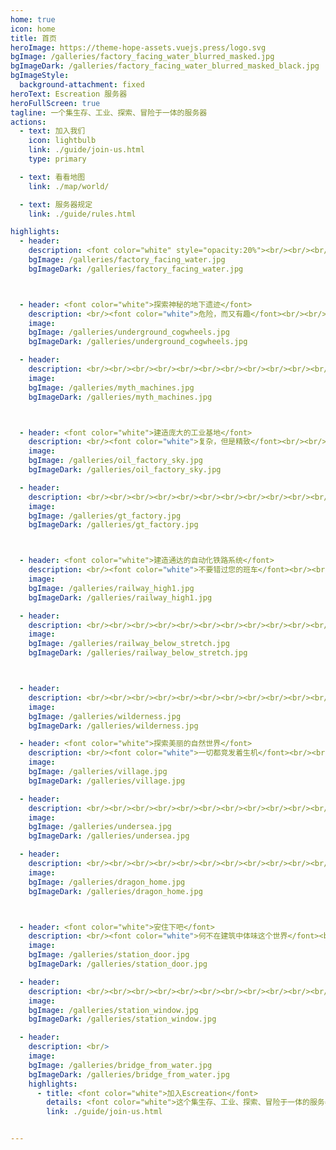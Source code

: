```yaml
---
home: true
icon: home
title: 首页
heroImage: https://theme-hope-assets.vuejs.press/logo.svg
bgImage: /galleries/factory_facing_water_blurred_masked.jpg
bgImageDark: /galleries/factory_facing_water_blurred_masked_black.jpg
bgImageStyle:
  background-attachment: fixed
heroText: Escreation 服务器
heroFullScreen: true
tagline: 一个集生存、工业、探索、冒险于一体的服务器
actions:
  - text: 加入我们
    icon: lightbulb
    link: ./guide/join-us.html
    type: primary

  - text: 看看地图
    link: ./map/world/

  - text: 服务器规定
    link: ./guide/rules.html

highlights:
  - header:  
    description: <font color="white" style="opacity:20%"><br/><br/><br/><br/><br/><br/><br/>*以下展示的所有图片均为服务器内截图</font>
    bgImage: /galleries/factory_facing_water.jpg
    bgImageDark: /galleries/factory_facing_water.jpg



  - header: <font color="white">探索神秘的地下遗迹</font>
    description: <br/><font color="white">危险，而又有趣</font><br/><br/><br/><br/><br/><br/><br/><br/><br/><br/><br/>
    image: 
    bgImage: /galleries/underground_cogwheels.jpg
    bgImageDark: /galleries/underground_cogwheels.jpg

  - header: 
    description: <br/><br/><br/><br/><br/><br/><br/><br/><br/><br/><br/><br/>
    image: 
    bgImage: /galleries/myth_machines.jpg
    bgImageDark: /galleries/myth_machines.jpg



  - header: <font color="white">建造庞大的工业基地</font>
    description: <br/><font color="white">复杂，但是精致</font><br/><br/><br/><br/><br/><br/><br/><br/><br/><br/><br/>
    image: 
    bgImage: /galleries/oil_factory_sky.jpg
    bgImageDark: /galleries/oil_factory_sky.jpg

  - header: 
    description: <br/><br/><br/><br/><br/><br/><br/><br/><br/><br/><br/><br/>
    image: 
    bgImage: /galleries/gt_factory.jpg
    bgImageDark: /galleries/gt_factory.jpg



  - header: <font color="white">建造通达的自动化铁路系统</font>
    description: <br/><font color="white">不要错过您的班车</font><br/><br/><br/><br/><br/><br/><br/><br/><br/><br/><br/>
    image: 
    bgImage: /galleries/railway_high1.jpg
    bgImageDark: /galleries/railway_high1.jpg

  - header: 
    description: <br/><br/><br/><br/><br/><br/><br/><br/><br/><br/><br/><br/>
    image: 
    bgImage: /galleries/railway_below_stretch.jpg
    bgImageDark: /galleries/railway_below_stretch.jpg



  - header: 
    description: <br/><br/><br/><br/><br/><br/><br/><br/><br/><br/><br/><br/>
    image: 
    bgImage: /galleries/wilderness.jpg
    bgImageDark: /galleries/wilderness.jpg

  - header: <font color="white">探索美丽的自然世界</font>
    description: <br/><font color="white">一切都竞发着生机</font><br/><br/><br/><br/><br/><br/><br/><br/><br/><br/><br/>
    image: 
    bgImage: /galleries/village.jpg
    bgImageDark: /galleries/village.jpg

  - header: 
    description: <br/><br/><br/><br/><br/><br/><br/><br/><br/><br/><br/><br/>
    image: 
    bgImage: /galleries/undersea.jpg
    bgImageDark: /galleries/undersea.jpg

  - header: 
    description: <br/><br/><br/><br/><br/><br/><br/><br/><br/><br/><br/><br/>
    image: 
    bgImage: /galleries/dragon_home.jpg
    bgImageDark: /galleries/dragon_home.jpg



  - header: <font color="white">安住下吧</font>
    description: <br/><font color="white">何不在建筑中体味这个世界</font><br/><br/><br/><br/><br/><br/><br/><br/><br/><br/><br/>
    image: 
    bgImage: /galleries/station_door.jpg
    bgImageDark: /galleries/station_door.jpg

  - header: 
    description: <br/><br/><br/><br/><br/><br/><br/><br/><br/><br/><br/><br/>
    image: 
    bgImage: /galleries/station_window.jpg
    bgImageDark: /galleries/station_window.jpg

  - header: 
    description: <br/>
    image: 
    bgImage: /galleries/bridge_from_water.jpg
    bgImageDark: /galleries/bridge_from_water.jpg
    highlights:
      - title: <font color="white">加入Escreation</font>
        details: <font color="white">这个集生存、工业、探索、冒险于一体的服务器</font>
        link: ./guide/join-us.html


---
```

